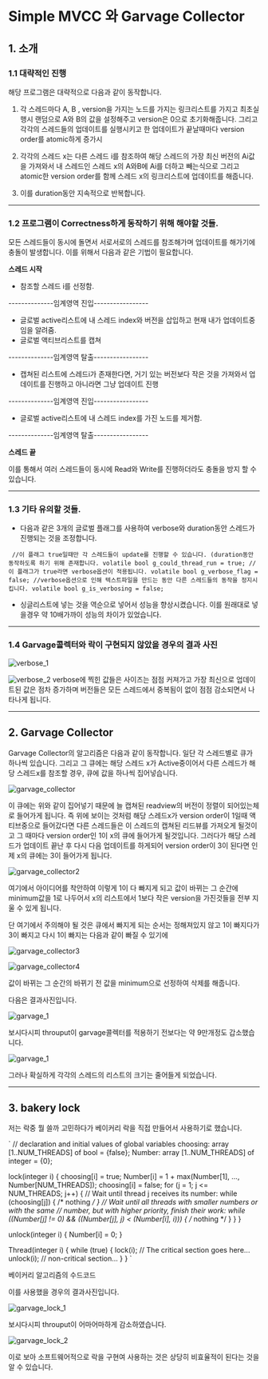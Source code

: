 Simple MVCC 와 Garvage Collector
============
## 1. 소개
### 1.1 대략적인 진행
해당 프로그램은 대략적으로 다음과 같이 동작합니다. 
1. 각 스레드마다 A, B , version을 가지는 노드를 가지는 링크리스트를 가지고 최초실행시 랜덤으로 A와 B의 값을 설정해주고 version은 0으로 초기화해줍니다. 그리고 각각의 스레드들의 업데이트를 실행시키고 한 업데이트가 끝날때마다 version order를 atomic하게 증가시

2. 각각의 스레드 x는 다른 스레드 i를 참조하여 해당 스레드의 가장 최신 버전의 Ai값을 가져와서 내 스레드인 스레드 x의 A와B에 Ai를 더하고 빼는식으로 그리고 atomic한 version order를 함께 스레드 x의 링크리스트에 업데이트를 해줍니다.

3. 이를 duration동안 지속적으로 반복합니다.


- - -
### 1.2 프로그램이 Correctness하게 동작하기 위해 해야할 것들.
모든 스레드들이 동시에 돌면서 서로서로의 스레드를 참조해가며 업데이트를 해가기에 충돌이 발생합니다.
이를 위해서 다음과 같은 기법이 필요합니다.


**스레드 시작**

- 참조할 스레드 i를 선정함.

--------------임계영역 진입-----------------

- 글로벌 active리스트에 내 스레드 index와 버전을 삽입하고 현재 내가 업데이트중임을 알려줌.
- 글로벌 액티브리스트를 캡쳐

--------------임계영역 탈출-----------------

- 캡쳐된 리스트에 스레드i가 존재한다면, 거기 있는 버전보다 작은 것을 가져와서 업데이트를 진행하고 아니라면 그냥 업데이트 진행

--------------임계영역 진입-----------------

- 글로벌 active리스트에 내 스레드 index를 가진 노드를 제거함.

--------------임계영역 탈출-----------------


**스레드 끝**



이를 통해서 여러 스레드들이 동시에 Read와 Write를 진행하더라도 충돌을 방지 할 수 있습니다.



- - -
### 1.3 기타 유의할 것들.
- 다음과 같은 3개의 글로벌 플래그를 사용하여 verbose와 duration동안 스레드가 진행되는 것을 조정합니다.

` 
//이 플래그 true일때만 각 스레드들이 update를 진행할 수 있습니다. (duration동안 동작하도록 하기 위해 존재합니다.
volatile bool g_could_thread_run = true;
//이 플래그가 true라면 verbose옵션이 적용됩니다.
volatile bool g_verbose_flag = false;
//verbose옵션으로 인해 텍스트파일을 만드는 동안 다른 스레드들의 동작을 정지시킵니다.
volatile bool g_is_verbosing = false;
`

- 싱글리스트에 넣는 것을 역순으로 넣어서 성능을 향상시켰습니다. 이를 원래대로 넣을경우 약 10배가까이 성능의 차이가 있었습니다.


- - -
### 1.4 Garvage콜렉터와 락이 구현되지 않았을 경우의 결과 사진
![verbose_1](./images/verbose_1.PNG)


![verbose_2](./images/verbose_2.PNG)
verbose에 찍힌 값들은 사이즈는 점점 커져가고 가장 최신으로 업데이트된 값은 점차 증가하며 버전들은 모든 스레드에서 중복됨이 없이 점점 감소되면서 나타나게 됩니다.


* * *
## 2. Garvage Collector

Garvage Collector의 알고리즘은 다음과 같이 동작합니다. 일단 각 스레드별로 큐가 하나씩 있습니다.
그리고 그 큐에는 해당 스레드 x가 Active중이어서 다른 스레드가 해당 스레드x를 참조할 경우, 큐에 값을 하나씩 집어넣습니다.

![garvage_collector](./images/garvage_collector.png)

이 큐에는 위와 같이 집어넣기 때문에 늘 캡쳐된 readview의 버전이 정렬이 되어있는체로 들어가게 됩니다. 
즉 위에 보이는 것처럼 해당 스레드x가 version order이 1일때 액티브중으로 들어갔다면 다른 스레드들은 이 스레드의 캡쳐된
리드뷰를 가져오게 될것이고 그 때마다 version order인 1이 x의 큐에 들어가게 될것입니다. 그러다가 해당 스레드가 업데이트 끝난 후
다시 다음 업데이트를 하게되어 version order이 3이 된다면 인제 x의 큐에는 3이 들어가게 됩니다. 

![garvage_collector2](./images/garvage_collector2.png)

여기에서 아이디어를 착안하여 이렇게 1이 다 빠지게 되고 값이 바뀌는 그 순간에 minimum값을 1로 나두어서 
x의 리스트에서 1보다 작은 version을 가진것들을 전부 지울 수 있게 됩니다.

단 여기에서 주의해야 될 것은 큐에서 빠지게 되는 순서는 정해져있지 않고 1이 빠지다가 3이 빠지고 다시 1이 빠지는 
다음과 같이 빠질 수 있기에 

![garvage_collector3](./images/garvage_collector3.png)

![garvage_collector4](./images/garvage_collector4.png)

값이 바뀌는 그 순간의 바뀌기 전 값을 minimum으로 선정하여 삭제를 해줍니다.

다음은 결과사진입니다.

![garvage_1](./images/garvage_1.PNG)

보시다시피 throuput이 garvage콜렉터를 적용하기 전보다는 약 9만개정도 갑소했습니다.

![garvage_1](./images/garvage_2.PNG)

그러나 확실하게 각각의 스레드의 리스트의 크기는 줄어들게 되었습니다.

* * *
## 3. bakery lock

저는 락중 뭘 쓸까 고민하다가 베이커리 락을 직접 만들어서 사용하기로 했습니다.



` 
// declaration and initial values of global variables
    choosing: array [1..NUM_THREADS] of bool = {false};
    Number: array [1..NUM_THREADS] of integer = {0};
     
   lock(integer i) {
       choosing[i] = true;
       Number[i] = 1 + max(Number[1], ..., Number[NUM_THREADS]);
       choosing[i] = false;
       for (j = 1; j <= NUM_THREADS; j++) {
           // Wait until thread j receives its number:
           while (choosing[j]) { /* nothing */ }
           // Wait until all threads with smaller numbers or with the same
           // number, but with higher priority, finish their work:
          while ((Number[j] != 0) && ((Number[j], j) < (Number[i], i))) {
              /* nothing */
          }
      }
  }

  unlock(integer i) {
      Number[i] = 0;
  }

  Thread(integer i) {
      while (true) {
          lock(i);
          // The critical section goes here...
          unlock(i);
          // non-critical section...
      }
  }
`



베이커리 알고리즘의 수드코드

이를 사용했을 경우의 결과사진입니다. 


![garvage_lock_1](./images/garvage_lock_1.PNG)

보시다시피 throuput이 어마어마하게 감소하였습니다.

![garvage_lock_2](./images/garvage_lock_2.PNG)

이로 보아 소프트웨어적으로 락을 구현여 사용하는 것은 상당히 비효율적이 된다는 것을 알 수 있습니다. 
